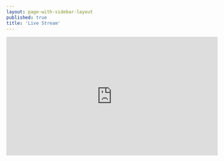 ```yaml
---
layout: page-with-sidebar-layout
published: true
title: 'Live Stream'
---
```


<div class="row py-4">
                <div class="col-12">
                    <div class="video-container">
                            <iframe width="560" height="315"
                                    src="https://www.youtube.com/embed/live_stream?channel=UCu-7HnVhfTd-GPqCnGesG1A&autoplay=1"
                                    frameborder="0" allow="autoplay; encrypted-media" allowfullscreen></iframe>
                    </div>
                </div>
            </div>
